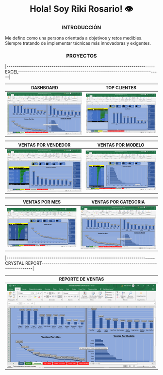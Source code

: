 <h1 align="center">Hola! Soy Riki Rosario! 👁️</h1>
<h3 align="center">INTRODUCCIÓN</h3>

Me defino como una persona orientada a objetivos y retos medibles. Siempre tratando de implementar técnicas más innovadoras y exigentes.

<h3 align="center">PROYECTOS</h3>

|----------------------------------------------------------------------------EXCEL-------------------------------------------------------------------------|

| DASHBOARD | TOP CLIENTES |
| ----------- | ----------- |
|<img src="db.png" />|<img src="tc.png"/>|

| VENTAS POR VENDEDOR | VENTAS POR MODELO |
| ----------- | ----------- |
|<img src="vv.png" />|<img src="vpm.png"/>|

| VENTAS POR MES | VENTAS POR CATEGORIA |
| ----------- | ----------- |
|<img src="vm.png" />|<img src="db.png"/>|

|----------------------------------------------------------------------------CRYSTAL REPORT-------------------------------------------------------------------------|

| REPORTE DE VENTAS | 
| ----------- |
|<img src="db.png" />|
